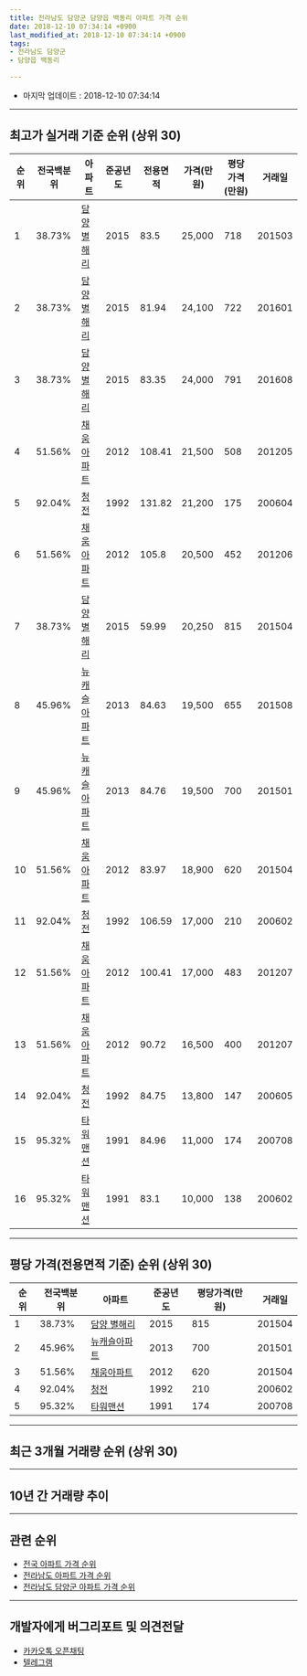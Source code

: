 ```yaml
---
title: 전라남도 담양군 담양읍 백동리 아파트 가격 순위
date: 2018-12-10 07:34:14 +0900
last_modified_at: 2018-12-10 07:34:14 +0900
tags:
- 전라남도 담양군
- 담양읍 백동리

---
```


* 마지막 업데이트 : 2018-12-10 07:34:14

---

## 최고가 실거래 기준 순위 (상위 30)


|순위|전국백분위|아파트|준공년도|전용면적|가격(만원)|평당가격(만원)|거래일|
|---|---|---|---|---|---|---|---|
|1|38.73%|[담양 별해리](https://search.naver.com/search.naver?query=%EC%A0%84%EB%9D%BC%EB%82%A8%EB%8F%84+%EB%8B%B4%EC%96%91%EA%B5%B0+%EB%8B%B4%EC%96%91%EC%9D%8D+%EB%B0%B1%EB%8F%99%EB%A6%AC+%EB%8B%B4%EC%96%91+%EB%B3%84%ED%95%B4%EB%A6%AC)|2015|83.5|25,000|718|201503|
|2|38.73%|[담양 별해리](https://search.naver.com/search.naver?query=%EC%A0%84%EB%9D%BC%EB%82%A8%EB%8F%84+%EB%8B%B4%EC%96%91%EA%B5%B0+%EB%8B%B4%EC%96%91%EC%9D%8D+%EB%B0%B1%EB%8F%99%EB%A6%AC+%EB%8B%B4%EC%96%91+%EB%B3%84%ED%95%B4%EB%A6%AC)|2015|81.94|24,100|722|201601|
|3|38.73%|[담양 별해리](https://search.naver.com/search.naver?query=%EC%A0%84%EB%9D%BC%EB%82%A8%EB%8F%84+%EB%8B%B4%EC%96%91%EA%B5%B0+%EB%8B%B4%EC%96%91%EC%9D%8D+%EB%B0%B1%EB%8F%99%EB%A6%AC+%EB%8B%B4%EC%96%91+%EB%B3%84%ED%95%B4%EB%A6%AC)|2015|83.35|24,000|791|201608|
|4|51.56%|[채움아파트](https://search.naver.com/search.naver?query=%EC%A0%84%EB%9D%BC%EB%82%A8%EB%8F%84+%EB%8B%B4%EC%96%91%EA%B5%B0+%EB%8B%B4%EC%96%91%EC%9D%8D+%EB%B0%B1%EB%8F%99%EB%A6%AC+%EC%B1%84%EC%9B%80%EC%95%84%ED%8C%8C%ED%8A%B8)|2012|108.41|21,500|508|201205|
|5|92.04%|[청전](https://search.naver.com/search.naver?query=%EC%A0%84%EB%9D%BC%EB%82%A8%EB%8F%84+%EB%8B%B4%EC%96%91%EA%B5%B0+%EB%8B%B4%EC%96%91%EC%9D%8D+%EB%B0%B1%EB%8F%99%EB%A6%AC+%EC%B2%AD%EC%A0%84)|1992|131.82|21,200|175|200604|
|6|51.56%|[채움아파트](https://search.naver.com/search.naver?query=%EC%A0%84%EB%9D%BC%EB%82%A8%EB%8F%84+%EB%8B%B4%EC%96%91%EA%B5%B0+%EB%8B%B4%EC%96%91%EC%9D%8D+%EB%B0%B1%EB%8F%99%EB%A6%AC+%EC%B1%84%EC%9B%80%EC%95%84%ED%8C%8C%ED%8A%B8)|2012|105.8|20,500|452|201206|
|7|38.73%|[담양 별해리](https://search.naver.com/search.naver?query=%EC%A0%84%EB%9D%BC%EB%82%A8%EB%8F%84+%EB%8B%B4%EC%96%91%EA%B5%B0+%EB%8B%B4%EC%96%91%EC%9D%8D+%EB%B0%B1%EB%8F%99%EB%A6%AC+%EB%8B%B4%EC%96%91+%EB%B3%84%ED%95%B4%EB%A6%AC)|2015|59.99|20,250|815|201504|
|8|45.96%|[뉴캐슬아파트](https://search.naver.com/search.naver?query=%EC%A0%84%EB%9D%BC%EB%82%A8%EB%8F%84+%EB%8B%B4%EC%96%91%EA%B5%B0+%EB%8B%B4%EC%96%91%EC%9D%8D+%EB%B0%B1%EB%8F%99%EB%A6%AC+%EB%89%B4%EC%BA%90%EC%8A%AC%EC%95%84%ED%8C%8C%ED%8A%B8)|2013|84.63|19,500|655|201508|
|9|45.96%|[뉴캐슬아파트](https://search.naver.com/search.naver?query=%EC%A0%84%EB%9D%BC%EB%82%A8%EB%8F%84+%EB%8B%B4%EC%96%91%EA%B5%B0+%EB%8B%B4%EC%96%91%EC%9D%8D+%EB%B0%B1%EB%8F%99%EB%A6%AC+%EB%89%B4%EC%BA%90%EC%8A%AC%EC%95%84%ED%8C%8C%ED%8A%B8)|2013|84.76|19,500|700|201501|
|10|51.56%|[채움아파트](https://search.naver.com/search.naver?query=%EC%A0%84%EB%9D%BC%EB%82%A8%EB%8F%84+%EB%8B%B4%EC%96%91%EA%B5%B0+%EB%8B%B4%EC%96%91%EC%9D%8D+%EB%B0%B1%EB%8F%99%EB%A6%AC+%EC%B1%84%EC%9B%80%EC%95%84%ED%8C%8C%ED%8A%B8)|2012|83.97|18,900|620|201504|
|11|92.04%|[청전](https://search.naver.com/search.naver?query=%EC%A0%84%EB%9D%BC%EB%82%A8%EB%8F%84+%EB%8B%B4%EC%96%91%EA%B5%B0+%EB%8B%B4%EC%96%91%EC%9D%8D+%EB%B0%B1%EB%8F%99%EB%A6%AC+%EC%B2%AD%EC%A0%84)|1992|106.59|17,000|210|200602|
|12|51.56%|[채움아파트](https://search.naver.com/search.naver?query=%EC%A0%84%EB%9D%BC%EB%82%A8%EB%8F%84+%EB%8B%B4%EC%96%91%EA%B5%B0+%EB%8B%B4%EC%96%91%EC%9D%8D+%EB%B0%B1%EB%8F%99%EB%A6%AC+%EC%B1%84%EC%9B%80%EC%95%84%ED%8C%8C%ED%8A%B8)|2012|100.41|17,000|483|201207|
|13|51.56%|[채움아파트](https://search.naver.com/search.naver?query=%EC%A0%84%EB%9D%BC%EB%82%A8%EB%8F%84+%EB%8B%B4%EC%96%91%EA%B5%B0+%EB%8B%B4%EC%96%91%EC%9D%8D+%EB%B0%B1%EB%8F%99%EB%A6%AC+%EC%B1%84%EC%9B%80%EC%95%84%ED%8C%8C%ED%8A%B8)|2012|90.72|16,500|400|201207|
|14|92.04%|[청전](https://search.naver.com/search.naver?query=%EC%A0%84%EB%9D%BC%EB%82%A8%EB%8F%84+%EB%8B%B4%EC%96%91%EA%B5%B0+%EB%8B%B4%EC%96%91%EC%9D%8D+%EB%B0%B1%EB%8F%99%EB%A6%AC+%EC%B2%AD%EC%A0%84)|1992|84.75|13,800|147|200605|
|15|95.32%|[타워맨션](https://search.naver.com/search.naver?query=%EC%A0%84%EB%9D%BC%EB%82%A8%EB%8F%84+%EB%8B%B4%EC%96%91%EA%B5%B0+%EB%8B%B4%EC%96%91%EC%9D%8D+%EB%B0%B1%EB%8F%99%EB%A6%AC+%ED%83%80%EC%9B%8C%EB%A7%A8%EC%85%98)|1991|84.96|11,000|174|200708|
|16|95.32%|[타워맨션](https://search.naver.com/search.naver?query=%EC%A0%84%EB%9D%BC%EB%82%A8%EB%8F%84+%EB%8B%B4%EC%96%91%EA%B5%B0+%EB%8B%B4%EC%96%91%EC%9D%8D+%EB%B0%B1%EB%8F%99%EB%A6%AC+%ED%83%80%EC%9B%8C%EB%A7%A8%EC%85%98)|1991|83.1|10,000|138|200602|


---

## 평당 가격(전용면적 기준) 순위 (상위 30)


|순위|전국백분위|아파트|준공년도|평당가격(만원)|거래일|
|---|---|---|---|---|---|
|1|38.73%|[담양 별해리](https://search.naver.com/search.naver?query=%EC%A0%84%EB%9D%BC%EB%82%A8%EB%8F%84+%EB%8B%B4%EC%96%91%EA%B5%B0+%EB%8B%B4%EC%96%91%EC%9D%8D+%EB%B0%B1%EB%8F%99%EB%A6%AC+%EB%8B%B4%EC%96%91+%EB%B3%84%ED%95%B4%EB%A6%AC)|2015|815|201504|
|2|45.96%|[뉴캐슬아파트](https://search.naver.com/search.naver?query=%EC%A0%84%EB%9D%BC%EB%82%A8%EB%8F%84+%EB%8B%B4%EC%96%91%EA%B5%B0+%EB%8B%B4%EC%96%91%EC%9D%8D+%EB%B0%B1%EB%8F%99%EB%A6%AC+%EB%89%B4%EC%BA%90%EC%8A%AC%EC%95%84%ED%8C%8C%ED%8A%B8)|2013|700|201501|
|3|51.56%|[채움아파트](https://search.naver.com/search.naver?query=%EC%A0%84%EB%9D%BC%EB%82%A8%EB%8F%84+%EB%8B%B4%EC%96%91%EA%B5%B0+%EB%8B%B4%EC%96%91%EC%9D%8D+%EB%B0%B1%EB%8F%99%EB%A6%AC+%EC%B1%84%EC%9B%80%EC%95%84%ED%8C%8C%ED%8A%B8)|2012|620|201504|
|4|92.04%|[청전](https://search.naver.com/search.naver?query=%EC%A0%84%EB%9D%BC%EB%82%A8%EB%8F%84+%EB%8B%B4%EC%96%91%EA%B5%B0+%EB%8B%B4%EC%96%91%EC%9D%8D+%EB%B0%B1%EB%8F%99%EB%A6%AC+%EC%B2%AD%EC%A0%84)|1992|210|200602|
|5|95.32%|[타워맨션](https://search.naver.com/search.naver?query=%EC%A0%84%EB%9D%BC%EB%82%A8%EB%8F%84+%EB%8B%B4%EC%96%91%EA%B5%B0+%EB%8B%B4%EC%96%91%EC%9D%8D+%EB%B0%B1%EB%8F%99%EB%A6%AC+%ED%83%80%EC%9B%8C%EB%A7%A8%EC%85%98)|1991|174|200708|


---

## 최근 3개월 거래량 순위 (상위 30)


<div style="width:100%;">
    <canvas id="deal_count_ranking" height="250"></canvas>
</div>


<script>
new Chart(document.getElementById("deal_count_ranking"), {
    type: 'horizontalBar',
    data: {
        labels: ['청전'],
        datasets: [{
            label: '실거래 수',
            data: [1],
            borderColor: "rgba(255, 0, 128, 1)",
            backgroundColor: "rgba(255, 0, 128, 0.5)",
            fill: false,
        }]
    },
    options: {
        responsive: true,
        title: {
            display: true,
            text: '최근 3개월 거래량 순위'
        },
        tooltips: {
            mode: 'index',
            intersect: false,
            callbacks: {
                title: function(tooltipItems, data) {
                    return "실거래 수:";
                },
                label: function(tooltipItem, data) {
                    return data.labels[tooltipItem.index] + ": " + tooltipItem.xLabel;
                }
            }
        },
        hover: {
            mode: 'nearest',
            intersect: true
        },
        scales: {
            xAxes: [{
                display: true,
                scaleLabel: {
                    display: true,
                    labelString: '실거래 수'
                },
                ticks: {
                    suggestedMin: 0,
                }
            }],
            yAxes: [{
                display: true,
                ticks: {
                    autoSkip: false,
                    callback: function(value, index, values) {
                        if (value.length > 15)
                            return value.substr(0, 13) + "...";
                        else
                            return value;
                    }
                },
                scaleLabel: {
                    display: false,
                }
            }]
        }
    }
});

</script>


---

## 10년 간 거래량 추이


<div style="width:100%;">
    <canvas id="deal_progress" height="250"></canvas>
</div>

<script>
new Chart(document.getElementById("deal_progress"), {
    type: 'line',
    data: {
        labels: ['200812','200901','200902','200903','200904','200905','200906','200907','200908','200909','200910','200911','200912','201001','201002','201003','201004','201005','201006','201007','201008','201009','201010','201011','201012','201101','201102','201103','201104','201105','201106','201107','201108','201109','201110','201111','201112','201201','201202','201203','201204','201205','201206','201207','201208','201209','201210','201211','201212','201301','201302','201303','201304','201305','201306','201307','201308','201309','201310','201311','201312','201401','201402','201403','201404','201405','201406','201407','201408','201409','201410','201411','201412','201501','201502','201503','201504','201505','201506','201507','201508','201509','201510','201511','201512','201601','201602','201603','201604','201605','201606','201607','201608','201609','201610','201611','201612','201701','201702','201703','201704','201705','201706','201707','201708','201709','201710','201711','201712','201801','201802','201803','201804','201805','201806','201807','201808','201809','201810','201811','201812'],
        datasets: [{
            label: '실거래 수',
            pointRadius: 1,
            data: [0, 1, 4, 1, 6, 3, 5, 1, 2, 2, 0, 0, 5, 2, 4, 0, 2, 3, 1, 1, 0, 1, 0, 1, 3, 0, 1, 2, 1, 1, 0, 1, 0, 2, 1, 0, 1, 2, 2, 4, 2, 5, 2, 6, 5, 1, 2, 5, 1, 0, 1, 2, 0, 0, 1, 2, 4, 1, 2, 0, 0, 2, 2, 5, 3, 2, 2, 1, 0, 1, 1, 4, 2, 4, 4, 8, 9, 4, 1, 2, 6, 2, 5, 2, 2, 1, 3, 3, 1, 3, 0, 2, 2, 0, 3, 5, 0, 0, 7, 2, 1, 0, 0, 2, 0, 0, 5, 1, 2, 1, 4, 1, 0, 2, 1, 3, 0, 0, 0, 1, 0],
            borderColor: "rgba(255, 201, 14, 1)",
            backgroundColor: "rgba(255, 201, 14, 0.5)",
            fill: true,
        }]
    },
    options: {
        responsive: true,
        title: {
            display: true,
            text: '10년간 거래량 추이'
        },
        tooltips: {
            mode: 'index',
            intersect: false,
        },
        hover: {
            mode: 'nearest',
            intersect: true
        },
        scales: {
            xAxes: [{
                display: true,
                scaleLabel: {
                    display: true,
                    labelString: '년/월'
                }
            }],
            yAxes: [{
                display: true,
                ticks: {
                    suggestedMin: 0,
                },
                scaleLabel: {
                    display: true,
                    labelString: '실거래 수'
                }
            }]
        }
    }
});

</script>


---

## 관련 순위

- [전국 아파트 가격 순위](https://inasie.github.io/apt-ranking/전국)
- [전라남도 아파트 가격 순위](https://inasie.github.io/apt-ranking/전라남도)
- [전라남도 담양군 아파트 가격 순위](https://inasie.github.io/apt-ranking/전라남도-담양군)


---

## 개발자에게 버그리포트 및 의견전달

- [카카오톡 오픈채팅](https://open.kakao.com/o/gLJUAP4)
- [텔레그램](https://t.me/inasie)


